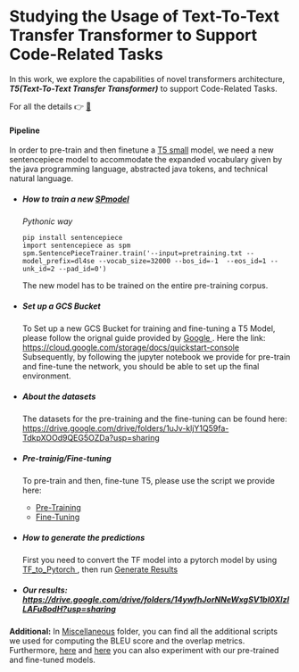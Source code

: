 # Studying the Usage of Text-To-Text Transfer Transformer to Support Code-Related Tasks

In this work, we explore the capabilities of novel transformers architecture, ***T5(Text-To-Text Transfer Transformer)*** to support Code-Related Tasks.

For all the details :point_right: <a href='http://arxiv.org/abs/2102.02017'>:page_facing_up:</a>

#### Pipeline

In order to pre-train and then finetune a [T5 small](https://github.com/google-research/text-to-text-transfer-transformer) model, we need a new sentencepiece model to accommodate the expanded vocabulary given by the java programming language, abstracted java tokens, and technical natural language.



*  ##### How to train a new <a href='https://github.com/google/sentencepiece/blob/master/python/README.md'>SPmodel</a>

    *Pythonic way*

    ```
    pip install sentencepiece
    import sentencepiece as spm
    spm.SentencePieceTrainer.train('--input=pretraining.txt --model_prefix=dl4se --vocab_size=32000 --bos_id=-1  --eos_id=1 --unk_id=2 --pad_id=0') 
    ```
    The new model has to be trained on the entire pre-training corpus.

* ##### Set up a GCS Bucket
    To Set up a new GCS Bucket for training and fine-tuning a T5 Model, please follow the orignal guide provided by <a href='https://www.google.com'> Google </a>. 
    Here the link: https://cloud.google.com/storage/docs/quickstart-console
    Subsequently, by following the jupyter notebook we provide for pre-train and fine-tune the network, you should be able to set up the final environment.

* ##### About the datasets

    The datasets for the pre-training and the fine-tuning can be found here: https://drive.google.com/drive/folders/1uJv-kljY1Q59fa-TdkpXOOd9QEG5OZDa?usp=sharing


* ##### Pre-trainig/Fine-tuning 
  
    To pre-train and then, fine-tune T5, please use the script we provide here:
    - <a href ='https://github.com/antonio-mastropaolo/T5-learning-ICSE_2021/blob/main/Code/pre-training.ipynb'>Pre-Training</a> 
    -  <a href ='https://github.com/antonio-mastropaolo/T5-learning-ICSE_2021/blob/main/Code/fine-tuning.ipynb'>Fine-Tuning</a> 

* ##### How to generate the predictions

    First you need to convert the TF model into a pytorch model by using <a href='https://github.com/antonio-mastropaolo/T5-learning-ICSE_2021/blob/main/Code/Miscellaneous/tf_2_pytorch_T5.py'> TF_to_Pytorch </a>, then run <a href='https://github.com/antonio-mastropaolo/T5-learning-ICSE_2021/blob/main/Code/run-on-test-set/generate_results.ipynb'> Generate Results </a>

* ##### Our results: https://drive.google.com/drive/folders/14ywfhJorNNeWxgSV1bI0XIzlLAFu8odH?usp=sharing


**Additional:** In <a href='https://github.com/antonio-mastropaolo/T5-learning-ICSE_2021/tree/main/Code/Miscellaneous'>Miscellaneous</a> folder, you can find all the additional scripts we used for computing the BLEU score and the overlap metrics. Furthermore, <a href='https://drive.google.com/drive/folders/1caP5-OpurKOMhkqfsrkHxKarEoYVjiFI?usp=sharing'>here</a> and <a href='https://drive.google.com/drive/folders/1A5tjYfpYr7rlf_A2FqGB-XLEcFOFYDfB?usp=sharing'>here</a> you can also experiment with our pre-trained and fine-tuned models.
